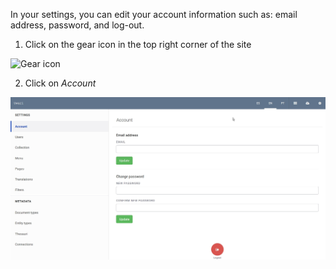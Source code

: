 In your settings, you can edit your account information such as: email address, password, and log-out.

1. Click on the gear icon in the top right corner of the site

![Gear icon](https://raw.githubusercontent.com/huridocs/uwazi-assets/master/wiki/screenshots/settings-link.jpg)

2. Click on _Account_

![Account info](https://raw.githubusercontent.com/huridocs/uwazi-assets/master/wiki/screenshots/account.jpg)